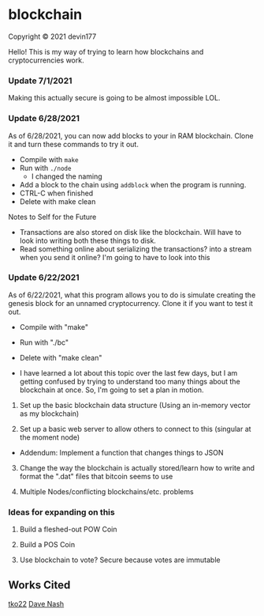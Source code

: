 # blockchain
Copyright &copy; 2021 devin177

Hello! This is my way of trying to learn how blockchains and cryptocurrencies work.

### Update 7/1/2021
Making this actually secure is going to be almost impossible LOL.

### Update 6/28/2021
As of 6/28/2021, you can now add blocks to your in RAM blockchain. Clone it and turn these commands to try it out.

- Compile with `make`
- Run with `./node`
  - I changed the naming
- Add a block to the chain using `addblock` when the program is running.
- CTRL-C when finished
- Delete with make clean

Notes to Self for the Future
- Transactions are also stored on disk like the blockchain. Will have to look into writing both these things to disk.
- Read something online about serializing the transactions?  into a stream when you send it online? I'm going to have to look into this

### Update 6/22/2021
As of 6/22/2021, what this program allows you to do is simulate creating the genesis block for an unnamed cryptocurrency. Clone it if you want to test it out.

- Compile with "make"
- Run with "./bc"
- Delete with "make clean"

- I have learned a lot about this topic over the last few days, but I am getting confused by trying to understand too many things about the blockchain at once. So, I'm going to set a plan in motion.

1. Set up the basic blockchain data structure (Using an in-memory vector as my blockchain)

2. Set up a basic web server to allow others to connect to this (singular at the moment node)
 - Addendum: Implement a function that changes things to JSON

3. Change the way the blockchain is actually stored/learn how to write and format the ".dat" files that bitcoin seems to use

4. Multiple Nodes/conflicting blockchains/etc. problems

### Ideas for expanding on this

1. Build a fleshed-out POW Coin

2. Build a POS Coin

3. Use blockchain to vote? Secure because votes are immutable

## Works Cited

[tko22](https://github.com/tko22/simple-blockchain)
[Dave Nash](https://davenash.com/2017/10/build-a-blockchain-with-c/)
